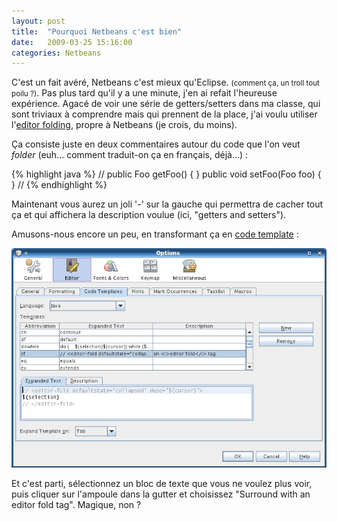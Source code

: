 ```yaml
---
layout: post
title:  "Pourquoi Netbeans c'est bien"
date:   2009-03-25 15:16:00
categories: Netbeans
---
```


<p>C'est un fait avéré, Netbeans c'est mieux qu'Eclipse. <small>(comment ça, un troll tout poilu ?)</small>. Pas plus tard qu'il y a une minute, j'en ai refait l'heureuse expérience. Agacé de voir une série de getters/setters dans ma classe, qui sont triviaux à comprendre mais qui prennent de la place, j'ai voulu utiliser l'<a href="http://wiki.netbeans.org/FaqCustomCodeFolds">editor folding</a>, propre à Netbeans (je crois, du moins).

<!-- more -->

Ça consiste juste en deux commentaires autour du code que l'on veut <i>folder</i> (euh... comment traduit-on ça en français, déjà...) :

{% highlight java %}
// <editor-fold defaultstate="collapsed" desc="getters and setters">
public Foo getFoo() { }
public void setFoo(Foo foo) { }
// </editor-fold>
{% endhighlight %}

Maintenant vous aurez un joli '-' sur la gauche qui permettra de cacher tout ça et qui affichera la description voulue (ici, "getters and setters").</p>

<p>Amusons-nous encore un peu, en transformant ça en <a href="http://wiki.netbeans.org/Java_EditorUsersGuide#section-Java_EditorUsersGuide-HowToUseLiveTemplates">code template</a> :</p>
<img src="/images/netbeans/code-templates.png" alt="Code templates dans Netbeans" />

<p>Et c'est parti, sélectionnez un bloc de texte que vous ne voulez plus voir, puis cliquer sur l'ampoule dans la gutter et choisissez "Surround with an editor fold tag". Magique, non ?</p>